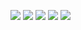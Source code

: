 <!--
**sherry186/sherry186** is a ✨ _special_ ✨ repository because its `README.md` (this file) appears on your GitHub profile.

Here are some ideas to get you started:

- 🔭 I’m currently working on ...
- 🌱 I’m currently learning ...
- 👯 I’m looking to collaborate on ...
- 🤔 I’m looking for help with ...
- 💬 Ask me about ...
- 📫 How to reach me: ...
- 😄 Pronouns: ...
- ⚡ Fun fact: ...
-->

![](https://github-profile-summary-cards.vercel.app/api/cards/profile-details?username=sherry186&theme=default)
![](http://github-profile-summary-cards.vercel.app/api/cards/repos-per-language?username=sherry186&theme=default)
![](http://github-profile-summary-cards.vercel.app/api/cards/most-commit-language?username=sherry186&theme=default)
![](http://github-profile-summary-cards.vercel.app/api/cards/stats?username=sherry186&theme=default)
![](http://github-profile-summary-cards.vercel.app/api/cards/productive-time?username=sherry186&theme=default&utcOffset=8)

